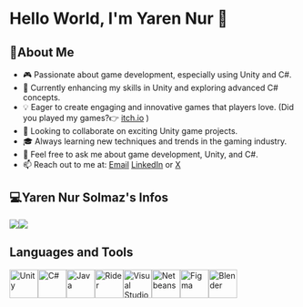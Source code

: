 # Hello World, I'm Yaren Nur 🌟

## 💃About Me

- 🎮 Passionate about game development, especially using Unity and C#.
- 🌱 Currently enhancing my skills in Unity and exploring advanced C# concepts.
- 💡 Eager to create engaging and innovative games that players love. (Did you played my games?👉 [itch.io](https://yns21.itch.io/) )
- 👯 Looking to collaborate on exciting Unity game projects.
- 🎓 Always learning new techniques and trends in the gaming industry.
- 💬 Feel free to ask me about game development, Unity, and C#.
- 📫 Reach out to me at: [Email](mailto:slmzyrn.27@gmail.com) [LinkedIn](https://www.linkedin.com/in/yaren-nur-solmaz/) or [X](https://twitter.com/YarenNurSolmaz1)



## 💻Yaren Nur Solmaz's Infos
<a href="https://github.com/YNS2121"><img align="center" src="https://github-readme-stats.vercel.app/api?username=yns2121&show_icons=true&bg_color=0d1117&text_color=bdc3c7&title_color=f1c40f&icon_color=f1c40f&hide_border=true" /></a><a href="https://github.com/YNS2121"><img align="center" src="https://github-readme-stats.vercel.app/api/top-langs/?username=yns2121&bg_color=0d1117&text_color=bdc3c7&title_color=f1c40f&hide_border=true&layout=compact&langs_count=10" /></a>

## Languages and Tools

<img src="https://apps.pardus.org.tr/files/pngicons/unityhub.png" alt="Unity" width="50" height="50"/><img src="https://miro.medium.com/v2/resize:fit:300/1*A_Hg7NPIoARg0RmdsVapqg.png" alt="C#" width="50" height="50"/><img src="https://www.portakalyazilim.com.tr/images/uploads/Anasayfa/java2.png" alt="Java" width="50" height="50"/><img src="https://dashboard.snapcraft.io/site_media/appmedia/2018/11/snap-icon.png" alt="Rider" width="50" height="50"/><img src="https://upload.wikimedia.org/wikipedia/commons/thumb/2/2c/Visual_Studio_Icon_2022.svg/2048px-Visual_Studio_Icon_2022.svg.png" alt="Visual Studio" width="50" height="50"/><img src="https://dashboard.snapcraft.io/site_media/appmedia/2018/11/frame256.png" alt="Netbeans" width="50" height="50"/><img src="https://dashboard.snapcraft.io/site_media/appmedia/2019/03/icon_E5fiGLe.png" alt="Figma" width="50" height="50"/><img src="https://developer.valvesoftware.com/w/images/thumb/1/1c/Blender-512px.png/256px-Blender-512px.png" alt="Blender" width="50" height="50"/>





